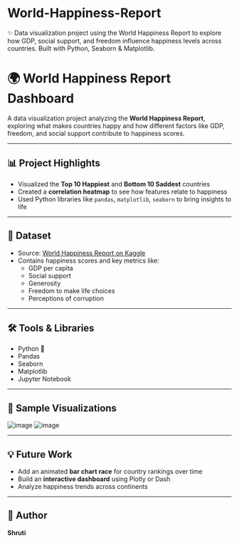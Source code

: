 # World-Happiness-Report
✨ Data visualization project using the World Happiness Report to explore how GDP, social support, and freedom influence happiness levels across countries. Built with Python, Seaborn &amp; Matplotlib.
# 🌍 World Happiness Report Dashboard

A data visualization project analyzing the **World Happiness Report**, exploring what makes countries happy and how different factors like GDP, freedom, and social support contribute to happiness scores.

---

## 📊 Project Highlights

- Visualized the **Top 10 Happiest** and **Bottom 10 Saddest** countries
- Created a **correlation heatmap** to see how features relate to happiness
- Used Python libraries like `pandas`, `matplotlib`, `seaborn` to bring insights to life

---

## 📁 Dataset

- Source: [World Happiness Report on Kaggle](https://www.kaggle.com/datasets/unsdsn/world-happiness)
- Contains happiness scores and key metrics like:
  - GDP per capita
  - Social support
  - Generosity
  - Freedom to make life choices
  - Perceptions of corruption

---

## 🛠️ Tools & Libraries

- Python 🐍
- Pandas
- Seaborn
- Matplotlib
- Jupyter Notebook

---

## 📸 Sample Visualizations

![image](https://github.com/user-attachments/assets/909c3c13-8208-48f4-acc5-60546a8bb54c)
![image](https://github.com/user-attachments/assets/1cd3b629-f1ab-4142-b7f2-8d70df89a88d)


---

## 💡 Future Work

- Add an animated **bar chart race** for country rankings over time
- Build an **interactive dashboard** using Plotly or Dash
- Analyze happiness trends across continents

---

## 🧠 Author

**Shruti**  
